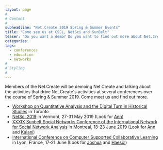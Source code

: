 ```yaml
---
layout: page
#
# Content
#
subheadline: "Net.Create 2019 Spring & Summer Events"
title: "Come see us at CSCL, NetSci and SunBelt"
teaser: "Do you want a demo? Do you want to find out more about Net.Create in person? "
categories:
tags:
  - conferences
  - education
  - networks
#
# Styling
#
---
```


Members of the Net.Create will be demoing Net.Create and talking about the activities that drive Net.Create's activities at several conferences over the course of Spring & Summer 2019. Come meet us and find out more.

- [Workshop on Quantitative Analysis and the Digital Turn in Historical Studies](http://www.fields.utoronto.ca/activities/18-19/historial-studies) in Toronto
- [NetSci 2019](http://vermontcomplexsystems.org/events/netsci/) in Vermont, 27-31 May 2019 (Look for [Ann](/contact/))
- [XXXIX Sunbelt Social Networks Conference of the International Network for Social Network Analysis](https://www.fourwav.es/view/717/info/) in Montreal, 18-23 June 2019 (Look for [Ann](/contact/) and [Kalani](/contact/))
- [International Conference on Computer Supported Collaborative Learning](http://cscl2019.com) in Lyon, France, 17-21 June (Look for [Joshua](/contact/) and [Haesol](/contact/))
